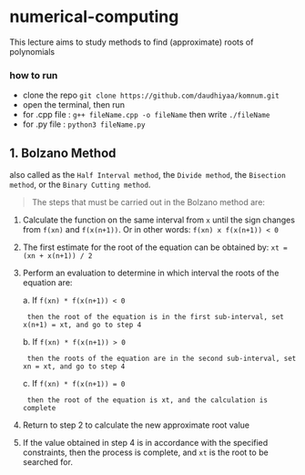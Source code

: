 # numerical-computing
This lecture aims to study methods to find (approximate) roots of polynomials

### how to run
- clone the repo `git clone https://github.com/daudhiyaa/komnum.git`
- open the terminal, then run
- for .cpp file : `g++ fileName.cpp -o fileName` then write `./fileName`
- for .py file : `python3 fileName.py`

## 1. Bolzano Method
also called as the `Half Interval method`, the `Divide method`, the `Bisection method`, or the `Binary Cutting method`.

> The steps that must be carried out in the Bolzano method are:

1. Calculate the function on the same interval from `x` until the sign changes from `f(xn)` and `f(x(n+1))`. Or in other words: `f(xn) x f(x(n+1)) < 0`

2. The first estimate for the root of the equation can be obtained by: `xt = (xn + x(n+1)) / 2`

3. Perform an evaluation to determine in which interval the roots of the equation are:

    a. If `f(xn) * f(x(n+1)) < 0`

        then the root of the equation is in the first sub-interval, set x(n+1) = xt, and go to step 4

    b. If `f(xn) * f(x(n+1)) > 0`

        then the roots of the equation are in the second sub-interval, set xn = xt, and go to step 4

    c. If `f(xn) * f(x(n+1)) = 0`

        then the root of the equation is xt, and the calculation is complete

4. Return to step 2 to calculate the new approximate root value

5. If the value obtained in step 4 is in accordance with the specified constraints, then the process is complete, and `xt` is the root to be searched for.